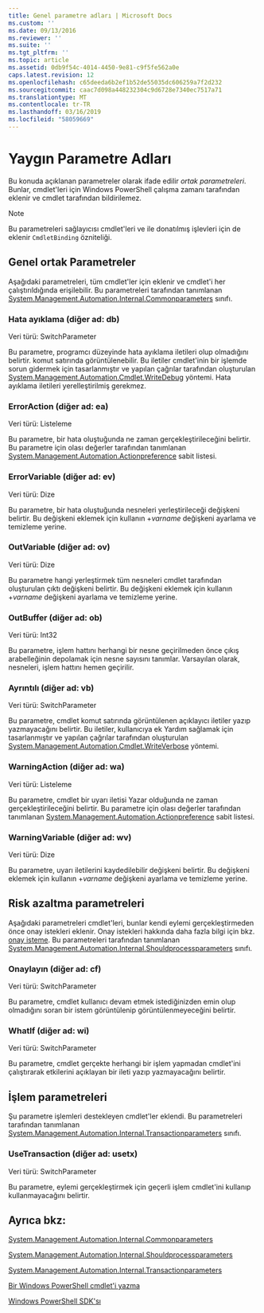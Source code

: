 ```yaml
---
title: Genel parametre adları | Microsoft Docs
ms.custom: ''
ms.date: 09/13/2016
ms.reviewer: ''
ms.suite: ''
ms.tgt_pltfrm: ''
ms.topic: article
ms.assetid: 0db9f54c-4014-4450-9e81-c9f5fe562a0e
caps.latest.revision: 12
ms.openlocfilehash: c65deeda6b2ef1b52de55035dc606259a7f2d232
ms.sourcegitcommit: caac7d098a448232304c9d6728e7340ec7517a71
ms.translationtype: MT
ms.contentlocale: tr-TR
ms.lasthandoff: 03/16/2019
ms.locfileid: "58059669"
---
```

# <a name="common-parameter-names"></a>Yaygın Parametre Adları

Bu konuda açıklanan parametreler olarak ifade edilir *ortak parametreleri*. Bunlar, cmdlet'leri için Windows PowerShell çalışma zamanı tarafından eklenir ve cmdlet tarafından bildirilemez.

> [!NOTE]
> Bu parametreleri sağlayıcısı cmdlet'leri ve ile donatılmış işlevleri için de eklenir `CmdletBinding` özniteliği.

## <a name="general-common-parameters"></a>Genel ortak Parametreler

Aşağıdaki parametreleri, tüm cmdlet'ler için eklenir ve cmdlet'i her çalıştırıldığında erişilebilir. Bu parametreleri tarafından tanımlanan [System.Management.Automation.Internal.Commonparameters](/dotnet/api/System.Management.Automation.Internal.CommonParameters) sınıfı.

### <a name="debug-alias-db"></a>Hata ayıklama (diğer ad: db)

Veri türü: SwitchParameter

Bu parametre, programcı düzeyinde hata ayıklama iletileri olup olmadığını belirtir. komut satırında görüntülenebilir. Bu iletiler cmdlet'inin bir işlemde sorun gidermek için tasarlanmıştır ve yapılan çağrılar tarafından oluşturulan [System.Management.Automation.Cmdlet.WriteDebug](/dotnet/api/System.Management.Automation.Cmdlet.WriteDebug) yöntemi. Hata ayıklama iletileri yerelleştirilmiş gerekmez.

### <a name="erroraction-alias-ea"></a>ErrorAction (diğer ad: ea)

Veri türü: Listeleme

Bu parametre, bir hata oluştuğunda ne zaman gerçekleştirileceğini belirtir. Bu parametre için olası değerler tarafından tanımlanan [System.Management.Automation.Actionpreference](/dotnet/api/System.Management.Automation.ActionPreference) sabit listesi.

### <a name="errorvariable-alias-ev"></a>ErrorVariable (diğer ad: ev)

Veri türü: Dize

Bu parametre, bir hata oluştuğunda nesneleri yerleştirileceği değişkeni belirtir. Bu değişkeni eklemek için kullanın +*varname* değişkeni ayarlama ve temizleme yerine.

### <a name="outvariable-alias-ov"></a>OutVariable (diğer ad: ov)

Veri türü: Dize

Bu parametre hangi yerleştirmek tüm nesneleri cmdlet tarafından oluşturulan çıktı değişkeni belirtir. Bu değişkeni eklemek için kullanın +*varname* değişkeni ayarlama ve temizleme yerine.

### <a name="outbuffer-alias-ob"></a>OutBuffer (diğer ad: ob)

Veri türü: Int32

Bu parametre, işlem hattını herhangi bir nesne geçirilmeden önce çıkış arabelleğinin depolamak için nesne sayısını tanımlar. Varsayılan olarak, nesneleri, işlem hattını hemen geçirilir.

### <a name="verbose-alias-vb"></a>Ayrıntılı (diğer ad: vb)

Veri türü: SwitchParameter

Bu parametre, cmdlet komut satırında görüntülenen açıklayıcı iletiler yazıp yazmayacağını belirtir. Bu iletiler, kullanıcıya ek Yardım sağlamak için tasarlanmıştır ve yapılan çağrılar tarafından oluşturulan [System.Management.Automation.Cmdlet.WriteVerbose](/dotnet/api/System.Management.Automation.Cmdlet.WriteVerbose) yöntemi.

### <a name="warningaction-alias-wa"></a>WarningAction (diğer ad: wa)

Veri türü: Listeleme

Bu parametre, cmdlet bir uyarı iletisi Yazar olduğunda ne zaman gerçekleştirileceğini belirtir. Bu parametre için olası değerler tarafından tanımlanan [System.Management.Automation.Actionpreference](/dotnet/api/System.Management.Automation.ActionPreference) sabit listesi.

### <a name="warningvariable-alias-wv"></a>WarningVariable (diğer ad: wv)

Veri türü: Dize

Bu parametre, uyarı iletilerini kaydedilebilir değişkeni belirtir. Bu değişkeni eklemek için kullanın +*varname* değişkeni ayarlama ve temizleme yerine.

## <a name="risk-mitigation-parameters"></a>Risk azaltma parametreleri

Aşağıdaki parametreleri cmdlet'leri, bunlar kendi eylemi gerçekleştirmeden önce onay istekleri eklenir. Onay istekleri hakkında daha fazla bilgi için bkz. [onay isteme](./requesting-confirmation-from-cmdlets.md). Bu parametreleri tarafından tanımlanan [System.Management.Automation.Internal.Shouldprocessparameters](/dotnet/api/System.Management.Automation.Internal.ShouldProcessParameters) sınıfı.

### <a name="confirm-alias-cf"></a>Onaylayın (diğer ad: cf)

Veri türü: SwitchParameter

Bu parametre, cmdlet kullanıcı devam etmek istediğinizden emin olup olmadığını soran bir istem görüntülenip görüntülenmeyeceğini belirtir.

### <a name="whatif-alias-wi"></a>WhatIf (diğer ad: wi)

Veri türü: SwitchParameter

Bu parametre, cmdlet gerçekte herhangi bir işlem yapmadan cmdlet'ini çalıştırarak etkilerini açıklayan bir ileti yazıp yazmayacağını belirtir.

## <a name="transaction-parameters"></a>İşlem parametreleri

Şu parametre işlemleri destekleyen cmdlet'ler eklendi. Bu parametreleri tarafından tanımlanan [System.Management.Automation.Internal.Transactionparameters](/dotnet/api/System.Management.Automation.Internal.TransactionParameters) sınıfı.

### <a name="usetransaction-alias-usetx"></a>UseTransaction (diğer ad: usetx)

Veri türü: SwitchParameter

Bu parametre, eylemi gerçekleştirmek için geçerli işlem cmdlet'ini kullanıp kullanmayacağını belirtir.

## <a name="see-also"></a>Ayrıca bkz:

[System.Management.Automation.Internal.Commonparameters](/dotnet/api/System.Management.Automation.Internal.CommonParameters)

[System.Management.Automation.Internal.Shouldprocessparameters](/dotnet/api/System.Management.Automation.Internal.ShouldProcessParameters)

[System.Management.Automation.Internal.Transactionparameters](/dotnet/api/System.Management.Automation.Internal.TransactionParameters)

[Bir Windows PowerShell cmdlet'i yazma](./writing-a-windows-powershell-cmdlet.md)

[Windows PowerShell SDK'sı](../windows-powershell-reference.md)
